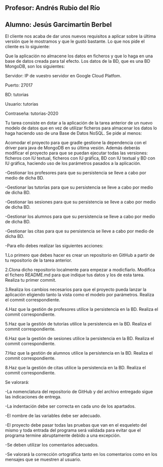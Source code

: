 ## Profesor: Andrés Rubio del Río
## Alumno: Jesús Garcimartín Berbel

El cliente nos acaba de dar unos nuevos requisitos a aplicar sobre la última versión que le mostramos y que le gustó bastante. Lo que nos pide el cliente es lo siguiente:

Que la aplicación no almacene los datos en ficheros y que lo haga en una base de datos creada para tal efecto.
Los datos de la BD, que es una BD MongoDB, son los siguientes:

Servidor: IP de vuestro servidor en Google Cloud Platfom.

Puerto: 27017

BD: tutorias

Usuario: tutorias

Contraseña: tutorias-2020

Tu tarea consiste en dotar a la aplicación de la tarea anterior de un nuevo modelo de datos que en vez de utilizar ficheros para almacenar los datos lo haga haciendo uso de una Base de Datos NoSQL. Se pide al menos:

Acomodar el proyecto para que gradle gestione la dependencia con el driver para java de MongoDB en su última vesión. Además deberás modificar el proyecto para que se puedan ejecutar todas las versiones: ficheros con IU textual, ficheros con IU gráfica, BD con IU textual y BD con IU gráfica, haciendo uso de los parámetros pasados a la aplicación.

-Gestionar los profesores para que su persistencia se lleve a cabo por medio de dicha BD.

-Gestionar las tutorías para que su persistencia se lleve a cabo por medio de dicha BD.

-Gestionar las sesiones para que su persistencia se lleve a cabo por medio de dicha BD.

-Gestionar los alumnos para que su persistencia se lleve a cabo por medio de dicha BD.

-Gestionar las citas para que su persistencia se lleve a cabo por medio de dicha BD.

-Para ello debes realizar las siguientes acciones:

1.Lo primero que debes hacer es crear un repositorio  en GitHub a partir de tu repositorio de la tarea anterior.

2.Clona dicho repositorio localmente para empezar a modicfiarlo. Modifica el fichero README.md para que indique tus datos y los de esta tarea. Realiza tu primer commit.

3.Realiza los cambios necesarios para que el proyecto pueda lanzar la aplicación eligiendo tanto la vista como el modelo por parámetros. Realiza el commit correspondiente.

4.Haz que la gestión de profesores utilice la persistencia en la BD. Realiza el commit correspondiente.

5.Haz que la gestión de tutorías utilice la persistencia en la BD. Realiza el commit correspondiente.

6.Haz que la gestión de sesiones utilice la persistencia en la BD. Realiza el commit correspondiente.

7.Haz que la gestión de alumnos utilice la persistencia en la BD. Realiza el commit correspondiente.

8.Haz que la gestión de citas utilice la persistencia en la BD. Realiza el commit correspondiente.

Se valorará:

-La nomenclatura del repositorio de GitHub y del archivo entregado sigue las indicaciones de entrega.

-La indentación debe ser correcta en cada uno de los apartados.

-El nombre de las variables debe ser adecuado.

-El proyecto debe pasar todas las pruebas que van en el esqueleto del mismo y toda entrada del programa será validada para evitar que el programa termine abruptamente debido a una excepción.

-Se deben utilizar los comentarios adecuados.

-Se valorará la corrección ortográfica tanto en los comentarios como en los mensajes que se muestren al usuario.